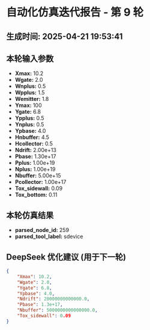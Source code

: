 # 自动化仿真迭代报告 - 第 9 轮
**生成时间:** 2025-04-21 19:53:41
--- 
## 本轮输入参数
- **Xmax:** 10.2
- **Wgate:** 2.0
- **Wnplus:** 0.5
- **Wpplus:** 1.5
- **Wemitter:** 1.8
- **Ymax:** 100
- **Ygate:** 6.8
- **Ypplus:** 0.5
- **Ynplus:** 0.5
- **Ypbase:** 4.0
- **Hnbuffer:** 4.5
- **Hcollector:** 0.5
- **Ndrift:** 2.00e+13
- **Pbase:** 1.30e+17
- **Pplus:** 1.00e+19
- **Nplus:** 1.00e+19
- **Nbuffer:** 5.00e+15
- **Pcollector:** 1.00e+17
- **Tox_sidewall:** 0.09
- **Tox_bottom:** 0.11

## 本轮仿真结果
- **parsed_node_id:** 259
- **parsed_tool_label:** sdevice

## DeepSeek 优化建议 (用于下一轮)
```json
{
    "Xmax": 10.2,
    "Wgate": 2.0,
    "Ygate": 6.8,
    "Ypbase": 4.0,
    "Ndrift": 20000000000000.0,
    "Pbase": 1.3e+17,
    "Nbuffer": 5000000000000000.0,
    "Tox_sidewall": 0.09
}
```